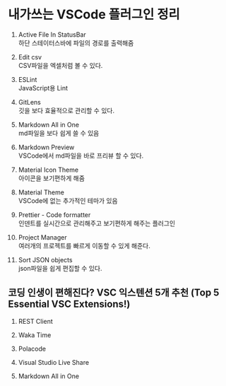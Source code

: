 # 내가쓰는 VSCode 플러그인 정리

1. Active File In StatusBar  
   하단 스테이터스바에 파일의 경로를 출력해줌

2. Edit csv  
   CSV파일을 엑셀처럼 볼 수 있다.

3. ESLint  
   JavaScript용 Lint

4. GitLens  
   깃을 보다 효율적으로 관리할 수 있다.

5. Markdown All in One  
   md파일을 보다 쉽게 쓸 수 있음

6. Markdown Preview  
   VSCode에서 md파일을 바로 프리뷰 할 수 있다.

7. Material Icon Theme  
   아이콘을 보기편하게 해줌

8. Material Theme  
   VSCode에 없는 추가적인 테마가 있음

9. Prettier - Code formatter  
   인덴트를 실시간으로 관리해주고 보기편하게 해주는 플러그인

10. Project Manager  
    여러개의 프로젝트를 빠르게 이동할 수 있게 해준다.

11. Sort JSON objects  
    json파일을 쉽게 편집할 수 있다.

## 코딩 인생이 편해진다? VSC 익스텐션 5개 추천 (Top 5 Essential VSC Extensions!)

1. REST Client

2. Waka Time

3. Polacode

4. Visual Studio Live Share

5. Markdown All in One
